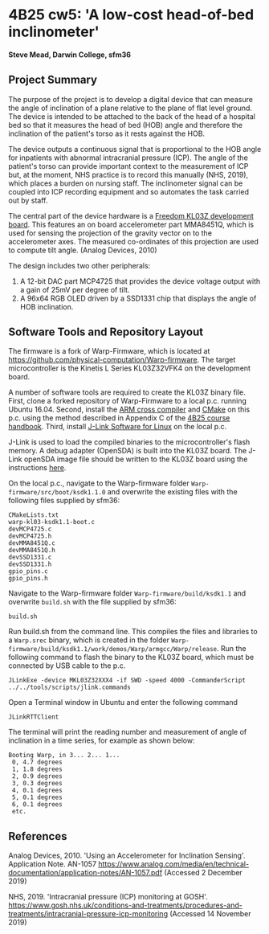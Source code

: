 # 4B25 cw5: 'A low-cost head-of-bed inclinometer'

#### Steve Mead, Darwin College, sfm36

## Project Summary

The purpose of the project is to develop a digital device that can measure the angle of inclination of a plane relative to the plane of flat level ground. The device is intended to be attached to the back of the head of a hospital bed so that it measures the head of bed (HOB) angle and therefore the inclination of the patient's torso as it rests against the HOB.

The device outputs a continuous signal that is proportional to the HOB angle for inpatients with abnormal intracranial pressure (ICP). The angle of the patient's torso can provide important context to the measurement of ICP but, at the moment, NHS practice is to record this manually (NHS, 2019), which places a burden on nursing staff. The inclinometer signal can be coupled into ICP recording equipment and so automates the task carried out by staff.

The central part of the device hardware is a [Freedom KL03Z development board](https://www.nxp.com/design/development-boards/freedom-development-boards/mcu-boards/freedom-development-platform-for-kinetis-kl03-mcus:FRDM-KL03Z). This features an on board accelerometer part MMA8451Q, which is used for sensing the projection of the gravity vector on to the accelerometer axes. The measured co-ordinates of this projection are used to compute tilt angle. (Analog Devices, 2010)

The design includes two other peripherals: 
1. A 12-bit DAC part MCP4725 that provides the device voltage output with a gain of 25mV per degree of tilt.
2. A 96x64 RGB OLED driven by a SSD1331 chip that displays the angle of HOB inclination.

## Software Tools and Repository Layout

The firmware is a fork of Warp-Firmware, which is located at https://github.com/physical-computation/Warp-firmware. The target microcontroller is the Kinetis L Series KL03Z32VFK4 on the development board.

A number of software tools are required to create the KL03Z binary file. First, clone a forked repository of Warp-Firmware to a local p.c. running Ubuntu 16.04. Second, install the [ARM cross compiler](https://developer.arm.com/tools-and-software/open-source-software/developer-tools/gnu-toolchain/gnu-rm/downloads) and [CMake](https://cmake.org/download/) on this p.c. using the method described in Appendix C of the [4B25 course handbook](http://physcomp.eng.cam.ac.uk/4B25-course-notes-and-cover-trimmed-v0.3/4B25-course-notes-and-cover-trimmed-with-embedded-fonts.html). Third, install [J-Link Software for Linux](https://www.segger.com/downloads/jlink/#J-LinkSoftwareAndDocumentationPack) on the local p.c.

J-Link is used to load the compiled binaries to the microcontroller's flash memory. A debug adapter (OpenSDA) is built into the KL03Z board. The J-Link openSDA image file should be written to the KL03Z board using the instructions [here](https://www.segger.com/products/debug-probes/j-link/models/other-j-links/opensda-sda-v2/).

On the local p.c., navigate to the Warp-firmware folder `Warp-firmware/src/boot/ksdk1.1.0` and overwrite the existing files with the following files supplied by sfm36:
```
CMakeLists.txt
warp-kl03-ksdk1.1-boot.c
devMCP4725.c
devMCP4725.h
devMMA8451Q.c
devMMA8451Q.h
devSSD1331.c
devSSD1331.h
gpio_pins.c
gpio_pins.h
```
Navigate to the Warp-firmware folder `Warp-firmware/build/ksdk1.1` and overwrite `build.sh` with the file supplied by sfm36:
```
build.sh
```
Run build.sh from the command line. This compiles the files and libraries to a `Warp.srec` binary, which is created in the folder `Warp-firmware/build/ksdk1.1/work/demos/Warp/armgcc/Warp/release`. Run the following command to flash the binary to the KL03Z board, which must be connected by USB cable to the p.c.
```
JLinkExe -device MKL03Z32XXX4 -if SWD -speed 4000 -CommanderScript ../../tools/scripts/jlink.commands
```
Open a Terminal window in Ubuntu and enter the following command
```
JLinkRTTClient
```
The terminal will print the reading number and measurement of angle of inclination in a time series, for example as shown below:
```
Booting Warp, in 3... 2... 1...
 0, 4.7 degrees
 1, 1.8 degrees
 2, 0.9 degrees
 3, 0.3 degrees
 4, 0.1 degrees
 5, 0.1 degrees
 6, 0.1 degrees
 etc.
```
## References

Analog Devices, 2010. 'Using an Accelerometer for Inclination Sensing'. Application Note. AN-1057
https://www.analog.com/media/en/technical-documentation/application-notes/AN-1057.pdf (Accessed 2 December 2019)

NHS, 2019. 'Intracranial pressure (ICP) monitoring at GOSH'. https://www.gosh.nhs.uk/conditions-and-treatments/procedures-and-treatments/intracranial-pressure-icp-monitoring (Accessed 14 November 2019)
